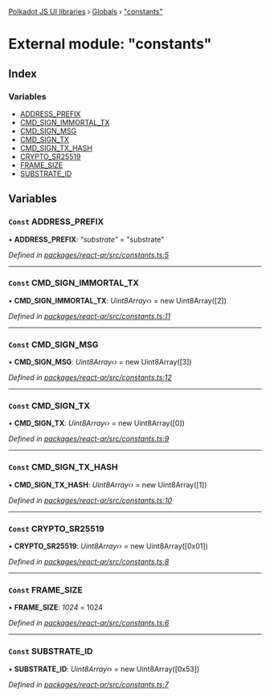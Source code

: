 [Polkadot JS UI libraries](../README.md) › [Globals](../globals.md) › ["constants"](_constants_.md)

# External module: "constants"

## Index

### Variables

* [ADDRESS_PREFIX](_constants_.md#const-address_prefix)
* [CMD_SIGN_IMMORTAL_TX](_constants_.md#const-cmd_sign_immortal_tx)
* [CMD_SIGN_MSG](_constants_.md#const-cmd_sign_msg)
* [CMD_SIGN_TX](_constants_.md#const-cmd_sign_tx)
* [CMD_SIGN_TX_HASH](_constants_.md#const-cmd_sign_tx_hash)
* [CRYPTO_SR25519](_constants_.md#const-crypto_sr25519)
* [FRAME_SIZE](_constants_.md#const-frame_size)
* [SUBSTRATE_ID](_constants_.md#const-substrate_id)

## Variables

### `Const` ADDRESS_PREFIX

• **ADDRESS_PREFIX**: *"substrate"* = "substrate"

*Defined in [packages/react-qr/src/constants.ts:5](https://github.com/polkadot-js/ui/blob/fd110715/packages/react-qr/src/constants.ts#L5)*

___

### `Const` CMD_SIGN_IMMORTAL_TX

• **CMD_SIGN_IMMORTAL_TX**: *Uint8Array‹›* = new Uint8Array([2])

*Defined in [packages/react-qr/src/constants.ts:11](https://github.com/polkadot-js/ui/blob/fd110715/packages/react-qr/src/constants.ts#L11)*

___

### `Const` CMD_SIGN_MSG

• **CMD_SIGN_MSG**: *Uint8Array‹›* = new Uint8Array([3])

*Defined in [packages/react-qr/src/constants.ts:12](https://github.com/polkadot-js/ui/blob/fd110715/packages/react-qr/src/constants.ts#L12)*

___

### `Const` CMD_SIGN_TX

• **CMD_SIGN_TX**: *Uint8Array‹›* = new Uint8Array([0])

*Defined in [packages/react-qr/src/constants.ts:9](https://github.com/polkadot-js/ui/blob/fd110715/packages/react-qr/src/constants.ts#L9)*

___

### `Const` CMD_SIGN_TX_HASH

• **CMD_SIGN_TX_HASH**: *Uint8Array‹›* = new Uint8Array([1])

*Defined in [packages/react-qr/src/constants.ts:10](https://github.com/polkadot-js/ui/blob/fd110715/packages/react-qr/src/constants.ts#L10)*

___

### `Const` CRYPTO_SR25519

• **CRYPTO_SR25519**: *Uint8Array‹›* = new Uint8Array([0x01])

*Defined in [packages/react-qr/src/constants.ts:8](https://github.com/polkadot-js/ui/blob/fd110715/packages/react-qr/src/constants.ts#L8)*

___

### `Const` FRAME_SIZE

• **FRAME_SIZE**: *1024* = 1024

*Defined in [packages/react-qr/src/constants.ts:6](https://github.com/polkadot-js/ui/blob/fd110715/packages/react-qr/src/constants.ts#L6)*

___

### `Const` SUBSTRATE_ID

• **SUBSTRATE_ID**: *Uint8Array‹›* = new Uint8Array([0x53])

*Defined in [packages/react-qr/src/constants.ts:7](https://github.com/polkadot-js/ui/blob/fd110715/packages/react-qr/src/constants.ts#L7)*
